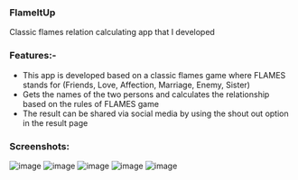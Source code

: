 ### FlameItUp
Classic flames relation calculating app that I developed

### Features:-
- This app is developed based on a classic flames game where FLAMES stands for (Friends, Love, Affection, Marriage, Enemy, Sister)
- Gets the names of the two persons and calculates the relationship based on the rules of FLAMES game
- The result can be shared via social media by using the shout out option in the result page

### Screenshots:

![image](https://user-images.githubusercontent.com/90832658/177281191-4c134420-5eb2-442f-9318-b719de48cfed.png)
![image](https://user-images.githubusercontent.com/90832658/177281337-9723220b-748f-4b84-bfbb-0690c6df2d4d.png)
![image](https://user-images.githubusercontent.com/90832658/177281400-2e5f6340-394c-41c5-890e-2a78bbe3836a.png)
![image](https://user-images.githubusercontent.com/90832658/177281542-14f558e3-971a-4051-881b-d2c5bea9e63f.png)
![image](https://user-images.githubusercontent.com/90832658/177281720-b325dc72-e5f5-413f-a3df-b07877ed5c93.png)



